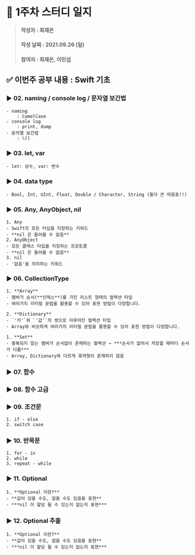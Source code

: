 # 📢 1주차 스터디 일지

> #### 작성자 : 최재은
>
> #### 작성 날짜 : 2021.09.26 (일)
>
> #### 참여자 : 최재은, 이민섭

## ✅ 이번주 공부 내용 : Swift 기초

### ▶️  02. naming / console log / 문자열 보간법
	- naming
		: CamelCase
	- console log
		: print, dump
	- 문자열 보간법
		: \()

### ▶️  03. let, var
	- let: 상수, var: 변수

### ▶️  04. data type
	- Bool, Int, UInt, Float, Double / Character, String (둘다 큰 따옴표!!)

### ▶️  05. Any, AnyObject, nil
	1. Any
    - Swift의 모든 타입을 지칭하는 키워드
    - **nil 은 들어올 수 없음**
	2. AnyObject
    - 모든 클래스 타입을 지칭하는 프로토콜
    - **nil 은 들어올 수 없음**
	3. nil
    - '없음'을 의미하는 키워드

### ▶️  06. CollectionType
	1. **Array**
    - 멤버가 순서(**인덱스**)를 가진 리스트 형태의 컬렉션 타입
    - 여러가지 리터럴 문법을 활용할 수 있어 표현 방법이 다양합니다.

	2. **Dictionary**
	- `'키'`와 `'값'`의 쌍으로 이루어진 컬렉션 타입
	- Array와 비슷하게 여러가지 리터럴 문법을 활용할 수 있어 표현 방법이 다양합니다.
	
	1. **Set**
	- 중복되지 않는 멤버가 순서없이 존재하는 컬렉션 → ***순서가 없어서 저장할 때마다 순서가 다름***
	- Array, Dictionary와 다르게 축약형이 존재하지 않음

### ▶️  07. 함수
### ▶️  08. 함수 고급

### ▶️  09. 조건문
	1. if - else
	2. switch case

### ▶️  10. 반목문
	1. for - in
	2. while
	3. repeat - while

### ▶️  11. Optional
	1. **Optional 이란?**
    - **값이 있을 수도, 없을 수도 있음을 표현**
    - ***nil 이 할당 될 수 있는지 없는지 표현***

### ▶️  12. Optional 추출
	1. **Optional 이란?**
    - **값이 있을 수도, 없을 수도 있음을 표현**
    - ***nil 이 할당 될 수 있는지 없는지 표현***

